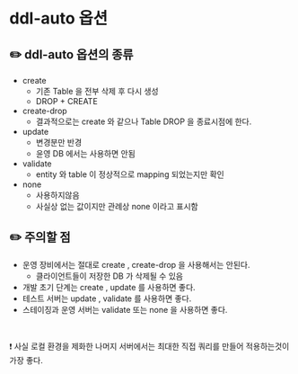 # ddl-auto 옵션

## ✏️ ddl-auto 옵션의 종류

- create
    - 기존 Table 을 전부 삭제 후 다시 생성
    - DROP + CREATE
- create-drop
    - 결과적으로는 create 와 같으나 Table DROP 을 종료시점에 한다.
- update
    - 변경분만 반경
    - 윤영 DB 에서는 사용하면 안됨
- validate
    - entity 와 table 이 정상적으로 mapping 되었는지만 확인
- none
    - 사용하지않음
    - 사실상 없는 값이지만 관례상 none 이라고 표시함

## ✏️ 주의할 점

- 운영 장비에서는 절대로 create , create-drop 을 사용해서는 안된다.
    - 클라이언트들이 저장한 DB 가 삭제될 수 있음
- 개발 초기 단계는 create , update 를 사용하면 좋다.
- 테스트 서버는 update , validate 를 사용하면 좋다.
- 스테이징과 운영 서버는 validate 또는 none 을 사용하면 좋다.

<br>

❗️ 사실 로컬 환경을 제화한 나머지 서버에서는 최대한 직접 쿼리를 만들어 적용하는것이 가장 좋다.